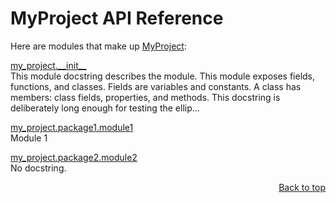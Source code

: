 # MyProject API Reference
Here are modules that make up [MyProject](/README.md):

[my\_project.\_\_init\_\_](/docs/this/is/a/test/modules/my_project/__init__/README.md)
<br>
This module docstring describes the module. This module exposes fields, functions, and classes. Fields are variables and constants. A class has members: class fields, properties, and methods. This docstring is deliberately long enough for testing the ellip...

[my\_project.package1.module1](/docs/this/is/a/test/modules/my_project/package1/module1/README.md)
<br>
Module 1

[my\_project.package2.module2](/docs/this/is/a/test/modules/my_project/package2/module2/README.md)
<br>
No docstring.

<p align="right"><a href="#myproject-api-reference">Back to top</a></p>
